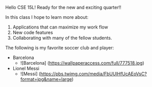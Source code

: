 Hello CSE 15L! Ready for the new and exciting quarter!!

In this class I hope to learn more about: 
1. Applications that can maximize my work flow
2. New code features
3. Collaborating with many of the fellow students. 

The following is my favorite soccer club and player: 
- Barcelona 
  - ![Barcelona] (https://wallpaperaccess.com/full/777518.jpg) 
- Lionel Messi
  - ![Messi] (https://pbs.twimg.com/media/FbUUlHfUcAEoVsC?format=jpg&name=large)
